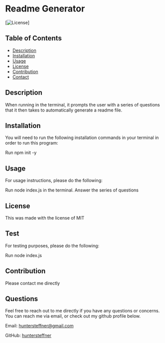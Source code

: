 # Readme Generator
[![License](https://img.shields.io/badge/License-MIT-blue.svg)]

## Table of Contents
* [Description](#description)
* [Installation](#installation)
* [Usage](#usage)
* [License](#license)
* [Contribution](#contribution)
* [Contact](#contact)

## Description
When running in the terminal, it prompts the user with a series of questions that it then takes to automatically generate a readme file.

## Installation
You will need to run the following installation commands in your terminal in order to run this program:

Run npm init -y

## Usage

For usage instructions, please do the following:

Run node index.js in the terminal. Answer the series of questions

## License

This was made with the license of MIT

## Test

For testing purposes, please do the following:

Run node index.js

## Contribution

Please contact me directly

## Questions

Feel free to reach out to me directly if you have any questions or concerns. You can reach me via email, or check out my github profile below.

Email: huntersteffner@gmail.com

GitHub: [huntersteffner](https://github.com/huntersteffner/)